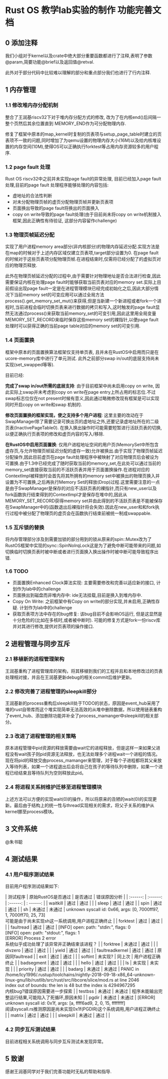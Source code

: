 # Rust OS 教学lab实验的制作 功能完善文档
## 0 添加注释
我们小组对于kernel以及crate中绝大部分重要函数都进行了注释,表明了参数@param,简要功能@brief以及返回值@retval.

此外对于部分代码中比较难以理解的部分和重点部分我们也进行了行内注释.

## 1 内存管理
### 1.1 修改堆内存分配机制
整合了王润基riscv32下对于堆内存分配方式的修改, 改为了在内核end()后间隔一整个页然后其余位置直到
MEMORY_END作为可分配物理内存.

修复了框架中原本的map_kernel时复制的页表项与setup_page_table时建立的页表项不一致的问题,同时增加了为qemu设置的物理内存大小(16M)以及给内核堆设置的内存空间(10M),使得OS可以正确执行forktest等占用内存资源较多的用户程序.

### 1.2 page fault 处理
Rust OS riscv32中之前并未实现page fault的异常处理, 目前已经加入page fault处理,目前的page fault 处理程序能够处理的内容包括:
* 虚地址的合法性判断
* 对未分配物理页帧的虚页分配物理页帧并更新页表项
* 页面换出导致的page fault将换出的页面换入
* copy on write导致的page fault处理(由于目前尚未将copy on write机制接入框架,因此正确性有待验证, 这部分内容留作challenge)

### 1.3 物理页帧延迟分配
实现了用户进程memory area部分(非内核部分)的物理内存延迟分配.实现方法是在map的时候对于上述内存区域仅建立页表项,target部分设置为0. 在page fault的时候对于这些页表项分配物理页帧.在进程结束时,仅需将已经分配了的虚拟页对应的物理页释放.

此外在物理页帧延迟分配的过程中,由于需要针对物理地址是否合法进行检查,因此需要保证内核在处理page fault时能够获取当前页表对应的memory set.实际上目前假设出现page fault一定是在进程管理模块已经完成初始化之后,因此大部分情况下当前memory set的可变应用可以通过全局方法process().get_memory_set_mut()来获得,但是当新建一个新进程或者fork一个进程时,当前进程会临时切换页表来进行数据的拷贝和写入,这时触发的page fault显然无法通过process()来获取当前memory_set的可变引用,因此这里用全局变量MEMORY_SET_RECORD来临时保存这些memory set的裸指针,以便page fault处理时可以获得正确的当前page table对应的memory set的可变引用.

### 1.4 页面置换
框架中原本的页面置换算法框架仅支持单页表, 且并未在RustOS中启用而只是在ucore-memory库中进行了单元测试. 此外之前部分swap in/out的底层支持尚未实现(set_swapped等等).

目前已经:

**完成了swap in/out所需的底层支持**: 由于目前框架中尚未启用copy on write, 因此实际上swap并未考虑到copy on write在page entry上所占用的标志位.不过swap标志位仅在not present时候有意义,因此通过略微修改现有框架是可以实现同时开启copy on write和swap 机制的.

**修改页面置换的框架实现，使之支持多个用户进程**: 这里主要的改动在于SwapManager除了需要记录可换出页的虚地址之外,还要记录虚地址所在的二级页表(InactivePageTable0). 在换入换出操作时可能需要短暂进行活跃页表的切换,以便正确执行页表项的修改和虚页内容的写入/移除.

**在RustOS中启用页面置换**: 仅用户进程地址空间的用户页(MemorySet中所包含虚存页,与允许物理页帧延迟分配的虚存一致)允许被换出.由于实现了物理页帧延迟分配操作,因此目前虚页在page fault处理程序中被映射了对应物理页后会被设为可置换.由于1.3中已经完成了随时获取当前的memory_set,在此处可以通过当前的memory_set直接获取当前的不活跃页表并用于页面置换操作.在进程对应的ContextImpl被释放时会首先将其所拥有的memory set中被换出的物理页换入并设置为不可置换,之后再执行Memory Set的释放(Drop)过程.这里需要注意的一点是由于SwapManager是保存的对应不活跃页表的裸指针,而只有new_user以及fork函数执行结束得到的ContextImpl才是保存在堆中的,因此从MEMORY_SET_RECORD获得memory set并由此得到的不活跃页表是不能被保存在SwapManager中的(函数退出后裸指针将会失效).因此在new_user和和fork执行过程中被分配了物理页的虚页会在函数执行结束前被统一制成swappable.

### 1.5 互斥锁的替换
将内存管理部分涉及到需要加锁的部分用到的锁从原来的spin::Mutex改为了RustOS框架中实现的sync::SpinNoIrqLock这是为了避免中断可能带来的问题,如切换临时切换页表时被中断或者进行页面换入换出操作时被中断可能导致程序出错.

### 1.6 TODO
* 页面置换Enhanced Clock算法实现: 主要需要修改和完善以适应新的接口, 计划作为lab中的challenge
* 页面换出到磁盘而非堆内存中: ide无法挂载,目前是换入到堆内存中.
* Copy On Write: 之前框架中有Copy on write的部分实现,并未启用,正确性存疑. 计划作为lab中的challenge
* 获取页表项方法中存在的bug修复: 该bug目前不会影响OS运行, 但是这显然是十分危险的(比如在多核时,或者被中断时). 可能的修复方式是fork一份riscv库并对其进行修改,提供对页表项的操作接口.

## 2 进程管理与同步互斥
### 2.1 移植新的进程管理架构
王润基重构了进程管理库的架构，将其移植到我们的工程并且和本地修改过的页表处理相对接，并且在王润基更新debug的相关commit后维护更新。
### 2.2 修改完善了进程管理的sleepkill部分
王润基新的process重构后sleepkill处于TODO的状态，原因是event_hub采用了堆的rust自带库而这个堆实现简单无法高效的从堆中删除数据，所以使用链表重构了event_hub、添加删除功能并补全了process_mamanger中sleepkill的相关部分。
### 2.3 改进了进程管理的相关策略
原本进程管理中pid资源的释放需要由wait它的进程释放，但是这样一来如果父进程没有wait孩子则pid资源无法释放，也无法处理多个进程wait一个进程的情况。现在将pid的释放交由process_mamanger来管理，对于每个子进程都将其父亲放入等待列表，如果一个进程退出后会将自己在孩子的等待队列中删除，如果一个进程已经结束且等待队列为空则释放此pid。
### 2.4 将进程关系树维护迁移至进程管理模块
上述方法可以方便的实现wait(0)的操作，所以将原来的丑陋的wait(0)的实现更新。最后由于结构上的统一性与thread实现相关的需求，将父子关系的维护从kernel挪至process模块。
## 3 文件系统
@朱书聪

## 4 测试结果
### 4.1 用户程序测试结果
目前用户程序测试结果如下:

| 测试程序 | 原始RustOS是否通过 | 是否通过 | 错误原因分析 |
| :------: | :------: | :------: | : ------: |
| waitkill | 通过 | 通过 |  |
| sleep | 通过 | 通过 |
| spin | 通过 | 通过 |
| sh | 未通过 | 未通过 | unknown syscall id: 0x66, args: [0, 7000ff97, 1, 7000ff70, 25, 73] <br> 可能是由于尚未实现sh这一系统调用,用户进程正确终止 |
| forktest | 通过 | 通过 |  |
| faultread | 通过 | 通过 | [INFO] open: path: "stdin:", flags: 0 <br>[INFO] open: path: "stdout:", flags: 1 <br>[ERROR] Process 2 error <br> 系统似乎成功处理了该异常并正确结束该进程？ |
| forktree | 未通过 | 通过 |  |
| divzero | 通过 | 通过 |  |
| yield | 通过 | 通过 |
| faultreadkernel | 通过 | 通过 | 原因同faultread |
| exit | 通过 | 通过 |   |
| softint | 未实现? | 同上次 | 用户进程正确终止 |
| badsegment | 通过 | 通过 |  |
| hello | 通过 | 通过 |  |
| ls | 未实现 | 未实现 |  |
| priority | 通过 | 通过 |  |
| badarg | 未通过 | 未通过 | PANIC in /home/lcy1996/.rustup/toolchains/nightly-2018-09-18-x86_64-unknown-linux-gnu/lib/rustlib/src/rust/src/libcore/slice/mod.rs at line 2046 <br> index out of bounds: the len is 48 but the index is 4294967295 <br> 内核bug?错误原因需要进一步探索 |
| testbss | 未通过 | 未通过 | 程序未能输出完整运行结果,可能陷入了死循环,原因未知 |
| pgdir | 未通过 | 未通过 | [ERROR] unknown syscall id: 0x1f, args: [a, ffff6ad9, 2, 0, 15, ffffffff] <br> 阅读syscall.rs推测原因是尚未实现0x1f(PGDIR)这个系统调用,用户进程正确终止 |
| matrix | 通过 | 通过 |  |
| sleepkill | 未通过 | 通过 |  |

### 4.2 同步互斥测试结果
目前进程相关系统调用与同步互斥测试未发现异常。

## 5 致谢
感谢王润基同学对于我们完善功能时无私的帮助和指导.

